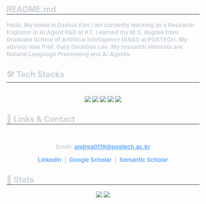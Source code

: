 <div style="text-align: left;"> 
    <h2 style="border-bottom: 1px solid #21262d; color: #c9d1d9;"> README.md </h2>  
    <div style="font-weight: 700; font-size: 15px; text-align: left; color: #c9d1d9;"> Hello, My name is Daehui Kim.</li></li>I am currently working as a Research Engineer in AI Agent R&D at KT.  </li>I earned my M.S. degree from Graduate School of Artificial Intelligence (GSAI) at POSTECH.  </li>My advisor was Prof. Gary Geunbae Lee.  </li></li>My research interests are Natural Language Processing and AI Agents.</li></li> </div> 
    </div>
    <div style="text-align: left;">
    <h2 style="border-bottom: 1px solid #21262d; color: #c9d1d9;"> 🛠️ Tech Stacks </h2> <br> 
    <div  align= "center"> <img src="https://img.shields.io/badge/Python-3776AB?style=plastic&logo=Python&logoColor=white">
          <img src="https://img.shields.io/badge/PyTorch-EE4C2C?style=plastic&logo=PyTorch&logoColor=white">
          <img src="https://img.shields.io/badge/Git-F05032?style=plastic&logo=Git&logoColor=white">
          <img src="https://img.shields.io/badge/C-A8B9CC?style=plastic&logo=C&logoColor=white">
          <img src="https://img.shields.io/badge/C++-00599C?style=plastic&logo=C%2B%2B&logoColor=white">
          <br/></div>
    </div>
    <div style="text-align: left;"> 
  <h2 style="border-bottom: 1px solid #21262d; color: #c9d1d9;"> 🔗 Links & Contact </h2> <br> 
  <div align="center" style="font-weight: 600; font-size: 15px; color: #c9d1d9;">
    <p>Email: <a href="mailto:andrea0119@postech.ac.kr" style="color:#58a6ff;">andrea0119@postech.ac.kr</a></p>
    <p>
      <a href="https://www.linkedin.com/in/daehee-kim-174132185/" target="_blank" style="color:#58a6ff; text-decoration:none;">LinkedIn</a> &nbsp;|&nbsp; 
      <a href="https://scholar.google.co.kr/citations?user=Jsra7DgAAAAJ&hl=ko" target="_blank" style="color:#58a6ff; text-decoration:none;">Google Scholar</a> &nbsp;|&nbsp; 
      <a href="https://www.semanticscholar.org/author/Daehee-Kim/2320842744" target="_blank" style="color:#58a6ff; text-decoration:none;">Semantic Scholar</a>
    </p>
  </div>  
</div>
    <div style="text-align: left;"> 
    <h2 style="border-bottom: 1px solid #21262d; color: #c9d1d9;"> 🏅 Stats </h2> <div align= "center"> <img src="https://github-readme-stats.vercel.app/api?username=daehuikim&bg_color=180,000000,&title_color=000000&text_color=000000"
         /> <img src="https://github-readme-stats.vercel.app/api/top-langs/?username=daehuikim&layout=compact&bg_color=180,000000,&title_color=000000&text_color=000000"
           /> </div> 
    </div>
    
